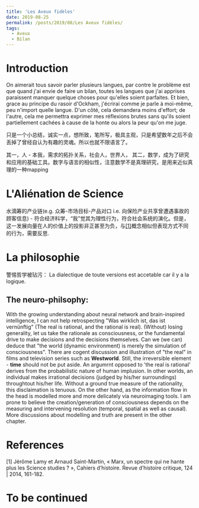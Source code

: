 ```yaml
---
title: 'Les Aveux fidèles'
date: 2019-08-25
permalink: /posts/2019/08/Les Aveux fidèles/
tags:
  - Aveux
  - Bilan
---
```



Introduction
==================
On aimerait tous savoir parler plusieurs langues, par contre le problème est que quand j'ai envie de faire un bilan, 
toutes les langues que j'ai apprises paraissent manquer quelque choses pour qu'elles soient parfaites. Et bien, grace au principe
du rasoir d'Ockham, j'écrirai comme je parle à moi-même, peu n'import quelle langue. D'un côté, cela demandera moins d'effort; 
de l'autre,  cela me permettra exprimer mes réflexions brutes sans qu'ils soient partiellement cachées à cause de la honte ou alors la peur
qu'on me juge. 

只是一个小总结，诚实一点，想所致，笔所写，极具主观，只是希望数年之后不会丢掉了曾经自认为有趣的灵魂。所以也就不限语言了。

其一，人 - 本我，需求的拓扑关系，社会人，世界人，
其二，数学，成为了研究和应用的基础工具。数字与语言的相似性，注意数学不是真理研究，是用来近似真理的一种mapping

L'Aliénation de Science
==================
水滴筹的产业链(e.g. 众筹-市场目标-产品对口 i.e. 向保险产业共享曾遭遇事故的顾客信息) - 符合经济科学，“我”觉其为理性行为，符合社会系统的演化。但是，
这一发展向量在人的价值上的投影非正甚至为负，与[[1]](#1)概念相似但表现方式不同的行为，需要反思.

La philosophie
==================
警惕哲学被玷污： La dialectique de toute versions est accetable car il y a la logique.

## The neuro-philsophy: 
With the growing understanding about neural network and brain-inspired intelligence, I can not help retrospecting "Was wirklich ist, das ist vernünftig" (The real is rational, and the rational is real). (Without) losing generality, let us take the rationale as consciousness, or the fundamental drive to make decisions and the decisions themselves. Can we (we can) deduce that "the world (dynamic environment) is merely the simulation of consciousness". There are cogent discussion and illustration of "the real" in films and television series such as **Westworld**. Still, the irreversible element - **time** should not be put aside. An argumrnt opposed to 'the real is rational' derives from the probabilistic nature of human implusion. In other worlds, an individual makes irrational decisions (judged by his/her surroundings) throughtout his/her life. Without a ground true measure of the rationality, this disclaimation is tenuous. On the other hand, as the information flow in the head is modelled more and more delicately via neuroimaging tools. I am prone to believe the creation/generation of consciousness depends on the measuring and intervening resolution (temporal, spatial as well as causal). More discussions about modelling and truth are present in the other chapter.

References
==================
<a id="1">[1]</a> 
Jérôme Lamy et Arnaud Saint-Martin, 
« Marx, un spectre qui ne hante plus les Science studies ? », 
Cahiers d’histoire. 
Revue d’histoire critique, 124 | 2014, 161-182.

To be continued
==================

